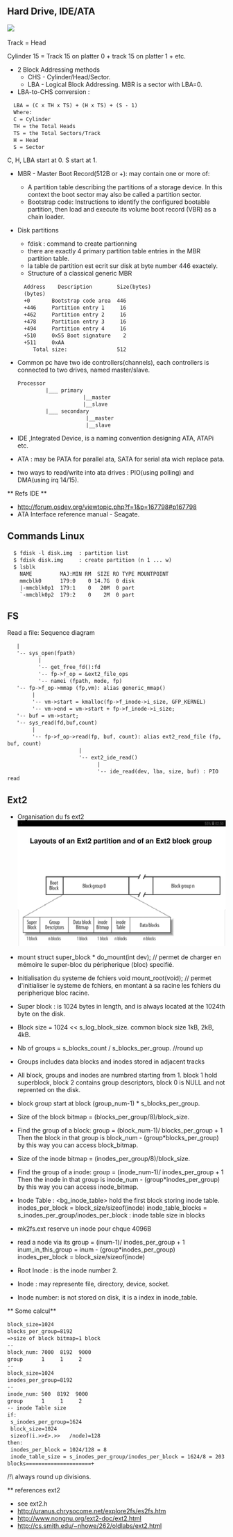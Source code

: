 
## Hard Drive, IDE/ATA
![](/documentation/images/HDD-CHS.jpg)

Track = Head 

Cylinder 15 = Track 15 on platter 0 + track 15 on platter 1 + etc. 

- 2 Block Addressing methods
  * CHS - Cylinder/Head/Sector.
  * LBA - Logical Block Addressing.
    MBR is a sector with LBA=0. 
- LBA-to-CHS conversion :
~~~
  LBA = (C x TH x TS) + (H x TS) + (S - 1)
  Where:
  C = Cylinder
  TH = the Total Heads 
  TS = the Total Sectors/Track
  H = Head
  S = Sector
~~~  
  C, H, LBA start at 0. S start at 1. 

- MBR - Master Boot Record(512B or +):  may contain one or more of:
  * A partition table describing the partitions of a storage device. 
    In this context the boot sector may also be called a partition sector.
  * Bootstrap code: Instructions to identify the configured bootable partition, 
    then load and execute its volume boot record (VBR) as a chain loader.
  
- Disk partitions
  * fdisk : command to create partionning
  * there are exactly 4 primary partition table entries in the MBR partition table.
  * la table de partition est ecrit sur disk at byte number 446 exactely.
  * Structure of a classical generic MBR
  ~~~
    Address    Description        Size(bytes)
    (bytes)
    +0       Bootstrap code area  446
    +446     Partition entry 1     16
    +462     Partition entry 2     16
    +478     Partition entry 3     16
    +494     Partition entry 4     16
    +510     0x55 Boot signature    2
    +511     0xAA
       Total size:                512
  ~~~

- Common pc have two ide controllers(channels), each controllers is connected to two drives, named master/slave.
   ~~~
   Processor
            |___ primary 
                        |__master
                        |__slave
            |___ secondary
                         |__master
                         |__slave
   ~~~

- IDE ,Integrated Device, is a naming convention designing ATA, ATAPi etc.
- ATA : may be PATA for parallel ata, SATA for serial ata wich replace pata.
- two ways to read/write into ata drives : PIO(using polling) and DMA(using irq 14/15).

** Refs IDE **
- http://forum.osdev.org/viewtopic.php?f=1&p=167798#p167798
- ATA Interface reference manual - Seagate.



## Commands Linux
~~~
  $ fdisk -l disk.img  : partition list
  $ fdisk disk.img     : create partition (n 1 ... w)
  $ lsblk
    NAME         MAJ:MIN RM  SIZE RO TYPE MOUNTPOINT
    mmcblk0      179:0    0 14.7G  0 disk
    |-mmcblk0p1  179:1    0   20M  0 part
    `-mmcblk0p2  179:2    0    2M  0 part
~~~

## FS
Read a file: Sequence diagram
~~~
   |
   '-- sys_open(fpath)
          |
          '-- get_free_fd():fd
          '-- fp->f_op = &ext2_file_ops
          '-- namei (fpath, mode, fp)
   '-- fp->f_op->mmap (fp,vm): alias generic_mmap()
        |
        '-- vm->start = kmalloc(fp->f_inode->i_size, GFP_KERNEL)
        '-- vm->end = vm->start + fp->f_inode->i_size;
   '-- buf = vm->start;
   '-- sys_read(fd,buf,count) 
        |
        '-- fp->f_op->read(fp, buf, count): alias ext2_read_file (fp, buf, count)       
                       |
                       '-- ext2_ide_read()
                             |
                             '-- ide_read(dev, lba, size, buf) : PIO read
  ~~~                                  
                                    
                 
                  


## Ext2
- Organisation du fs ext2
![](/documentation/images/FS-Ext2.jpg)

- mount
  struct super_block * do_mount(int dev);
  // permet de charger en mémoire le super-bloc du péripherique (bloc) specifié.
- Initialisation du systeme de fchiers
  void mount_root(void);
  // permet d'initialiser le systeme de fchiers, en montant à sa racine les fchiers du peripherique
     bloc racine.
     
- Super block : is 1024 bytes in length, and is always located at the 1024th byte on the disk.
- Block size = 1024 << s_log_block_size. common block size 1kB, 2kB, 4kB.
- Nb of groups = s_blocks_count / s_blocks_per_group. //round up
- Groups includes data blocks and inodes stored in adjacent tracks
- All block, groups and inodes are numbred starting from 1. 
  block 1 hold superblock, block 2 contains group descriptors, block 0 is NULL and not reprented on the disk.
- block group start at block (group_num-1) * s_blocks_per_group.
- Size of the block bitmap = (blocks_per_group/8)/block_size.
- Find the group of a block:  group = (block_num-1)/ blocks_per_group + 1
  Then the block in that group is block_num - (group*blocks_per_group)
  by this way you can access block_bitmap.
- Size of the inode bitmap = (inodes_per_group/8)/block_size.
- Find the group of a inode:  group = (inode_num-1)/ inodes_per_group + 1
  Then the inode in that group is inode_num - (group*inodes_per_group)
  by this way you can access inode_bitmap.
- Inode Table : <bg_inode_table> hold the first block storing inode table.
  inodes_per_block = block_size/sizeof(inode)
  inode_table_blocks = s_inodes_per_group/inodes_per_block : inode table size in blocks
- mk2fs.ext reserve un inode pour chque 4096B 
- read a node via its <inum>
  group = (inum-1)/ inodes_per_group + 1
  inum_in_this_group = inum - (group*inodes_per_group)
  inodes_per_block = block_size/sizeof(inode)
- Root Inode : is the inode number 2.
- Inode : may represente file, directory, device, socket.
- Inode number: is not stored on disk, it is a index in inode_table.

** Some calcul**
~~~
block_size=1024
blocks_per_group=8192
=>size of block bitmap=1 block 
--
block_num: 7000  8192  9000
group      1     1     2
--
block_size=1024
inodes_per_group=8192
--
inode_num: 500  8192  9000
group      1     1     2
-- inode Table size
if:
 s_inodes_per_group=1624
 block_size=1024
 sizeof(i.>>£>.>>	/node)=128
then:
 inodes_per_block = 1024/128 = 8
 inode_table_size = s_inodes_per_group/inodes_per_block = 1624/8 = 203 blocks=====================+
~~~

/!\ always round up divisions.

** references ext2
- see ext2.h
- http://uranus.chrysocome.net/explore2fs/es2fs.htm
- http://www.nongnu.org/ext2-doc/ext2.html
- http://cs.smith.edu/~nhowe/262/oldlabs/ext2.html


